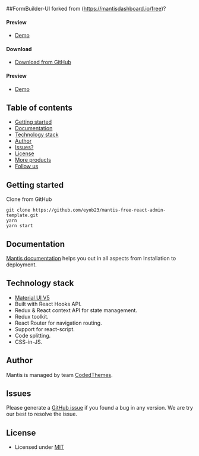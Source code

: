 ##FormBuilder-UI forked from (https://mantisdashboard.io/free)?

#### Preview

-   [Demo](https://mantisdashboard.io/free)

#### Download

-   [Download from GitHub](https://github.com/eyob23/mantis-free-react-admin-template)


#### Preview

-   [Demo](https://mantisdashboard.io)


## Table of contents

-   [Getting started](#getting-started)
-   [Documentation](#documentation)
-   [Technology stack](#technology-stack)
-   [Author](#author)
-   [Issues?](#issues)
-   [License](#license)
-   [More products](#more-free-react-material-admin-templates)
-   [Follow us](#follow-us)

## Getting started

Clone from GitHub

```
git clone https://github.com/eyob23/mantis-free-react-admin-template.git
yarn
yarn start
```

## Documentation

[Mantis documentation](https://codedthemes.gitbook.io/mantis/) helps you out in all aspects from Installation to deployment.

## Technology stack

-   [Material UI V5](https://mui.com/core/)
-   Built with React Hooks API.
-   Redux & React context API for state management.
-   Redux toolkit.
-   React Router for navigation routing.
-   Support for react-script.
-   Code splitting.
-   CSS-in-JS.

## Author

Mantis is managed by team [CodedThemes](https://codedthemes.com).

## Issues

Please generate a [GitHub issue](https://github.com/eyob23/mantis-free-react-admin-template/issues) if you found a bug in any version. We are try our best to resolve the issue.

## License

-   Licensed under [MIT](https://github.com/codedthemes/datta-able-bootstrap-dashboard/blob/master/LICENSE)
